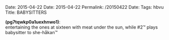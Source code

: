 Date: 2015-04-22
Date: 2015-04-22
Permalink: /20150422
Date: 
Tags: hbvu
Title: BABYSITTERS
  
**(pg7tqwkp0a1uexhnwo1)**:  
entertaining the ones at sixteen with meat under the sun, while #2™ plays babysitter to she-håkan™
